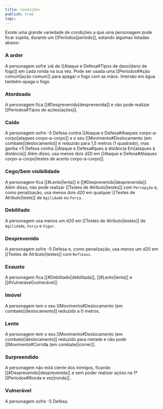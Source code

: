 ```yaml
---
title: Condições
publish: true
tags:
---
```

Existe uma grande variedade de condições a que uma personagem pode ficar sujeita, durante um [[Períodos|período]], estando algumas listadas abaixo:
### A arder
A personagem sofre `1d6` de [[Ataque e Defesa#Tipos de dano|dano de fogo]] em cada ronda na sua vez. Pode ser usada uma [[Períodos#Ação comum|ação comum]] para apagar o fogo com as mãos. Imersão em água também apaga o fogo.
### Atordoado
A personagem fica [[#Desprevenido|desprevenida]] e não pode realizar [[Períodos#Tipos de ações|ações]].
### Caído
A personagem sofre -5 Defesa contra [[Ataque e Defesa#Ataques corpo-a-corpo|ataques corpo-a-corpo]] e o seu [[Movimento#Deslocamento (em combate)|deslocamento]] é reduzido para 1,5 metros (1 quadrado), mas ganha +5 Defesa contra [[Ataque e Defesa#ques à distância Em|ataques à distância]] Além disso, usa menos dois d20 em [[Ataque e Defesa#Ataques corpo-a-corpo|testes de acerto corpo-a-corpo]].
### Cego/Sem visibilidade
A personagem fica [[#Lento|lenta]] e [[#Desprevenido|desprevenida]]. Além disso, não pode realizar [[Testes de Atributo|testes]] com `Percepção` e, como penalização, usa menos dois d20 em qualquer [[Testes de Atributo|teste]] de `Agilidade` ou `Força`.
### Debilitado
A personagem usa menos um d20 em [[Testes de Atributo|testes]] de `Agilidade`, `Força` e `Vigor`. 
### Desprevenido
A personagem sofre -5 Defesa e, como penalização, usa menos um d20 em [[Testes de Atributo|testes]] com `Reflexos`.
### Exausto
A personagem fica [[#Debilitado|debilitada]], [[#Lento|lenta]] e [[#Vulnerável|vulnerável]]
### Imóvel
A personagem tem o seu [[Movimento#Deslocamento (em combate)|deslocamento]] reduzido a 0 metros.
### Lento
A personagem tem o seu  [[Movimento#Deslocamento (em combate)|deslocamento]] reduzido para metade e não pode [[Movimento#Corrida (em combate)|correr]].
### Surpreendido
A personagem não está ciente dos inimigos, ficando [[#Desprevenido|desprevenida]] e sem poder realizar ações na 1ª [[Períodos#Ronda e vez|ronda]].
### Vulnerável
A personagem sofre -5 Defesa.